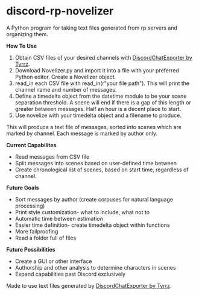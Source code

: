 # discord-rp-novelizer
A Python program for taking text files generated from rp servers and organizing them.

__How To Use__
1. Obtain CSV files of your desired channels with [DiscordChatExporter by Tyrrz](https://github.com/Tyrrrz/DiscordChatExporter).
2. Download Novelizer.py and import it into a file with your preferred Python editor. Create a Novelizer object. 
3. read_in each CSV file with read_in(r"your file path"). This will print the channel name and number of messages.
4. Define a timedelta object from the datetime module to be your scene separation threshold. A scene will end if there is a gap of this length or greater between messages. Half an hour is a decent place to start. 
5. Use novelize with your timedelta object and a filename to produce. 

  This will produce a text file of messages, sorted into scenes which are marked by channel. Each message is marked by author only. 


__Current Capabilites__
  - Read messages from CSV file
  - Split messages into scenes based on user-defined time between
  - Create chronological list of scenes, based on start time, regardless of channel. 



__Future Goals__
  - Sort messages by author (create corpuses for natural language processing)
  - Print style customization- what to include, what not to
  - Automatic time between estimation
  - Easier time definition- create timedelta object within functions
  - More failproofing
  - Read a folder full of files
  
__Future Possibilities__
  - Create a GUI or other interface
  - Authorship and other analysis to determine characters in scenes
  - Expand capabilities past Discord exclusively
  
Made to use text files generated by [DiscordChatExporter by Tyrrz](https://github.com/Tyrrrz/DiscordChatExporter).
  
